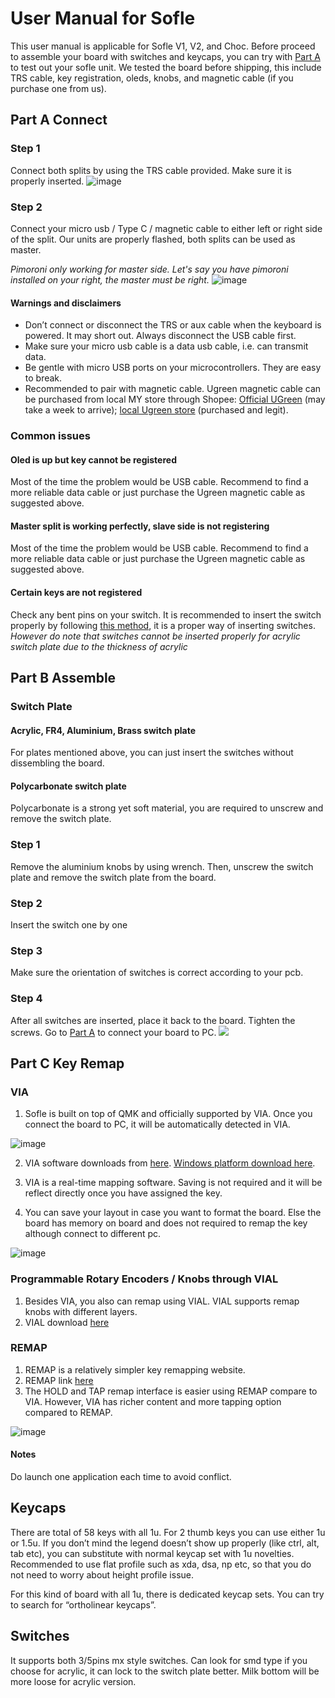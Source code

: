 # User Manual for Sofle

This user manual is applicable for Sofle V1, V2, and Choc. 
Before proceed to assemble your board with switches and keycaps, you can try with [Part A](https://github.com/superxc3/xcmkb/blob/main/list%20of%20guide/sofle/user%20manual.md#part-a-connect) to test out your sofle unit. We tested the board before shipping, this include TRS cable, key registration, oleds, knobs, and magnetic cable (if you purchase one from us). 

## Part A Connect 

### Step 1 
Connect both splits by using the TRS cable provided. Make sure it is properly inserted. 
![image](https://user-images.githubusercontent.com/79617315/150457931-cd488d1e-3cb7-4ce3-a2a7-16cdad78e0e2.png)

### Step 2 
Connect your micro usb / Type C / magnetic cable to either left or right side of the split. Our units are properly flashed, both splits can be used as master. 

*Pimoroni only working for master side. Let's say you have pimoroni installed on your right, the master must be right.*
![image](https://user-images.githubusercontent.com/79617315/150458013-4cbabd64-f0ea-4947-93ae-89137f7cf8f1.png)


#### Warnings and disclaimers
- Don’t connect or disconnect the TRS or aux cable when the keyboard is powered. It may short out. Always disconnect the USB cable first.
- Make sure your micro usb cable is a data usb cable, i.e. can transmit data. 
- Be gentle with micro USB ports on your microcontrollers. They are easy to break. 
- Recommended to pair with magnetic cable. Ugreen magnetic cable can be purchased from local MY store through Shopee: [Official UGreen](https://shopee.com.my/UGREEN-3A-Magnetic-Micro-USB-Cable-(100cm)-i.64923440.1619064012?sp_atk=90a0daf5-02a6-424b-93f6-f23fec3c7efe) (may take a week to arrive); [local Ugreen store](https://shopee.com.my/%F0%9F%87%B2%F0%9F%87%BE-UGREEN-Magnetic-Micro-USB-Cable-Fast-Charging-1-Meter-Nylon-Braided-Data-Magnet-USB-Cable-%F0%9F%87%B2%F0%9F%87%BE-i.24857778.9586773643?sp_atk=d176ec5a-5417-4007-ab65-a17f9fa2b2ad) (purchased and legit). 

### Common issues
#### Oled is up but key cannot be registered
Most of the time the problem would be USB cable. Recommend to find a more reliable data cable or just purchase the Ugreen magnetic cable as suggested above. 

#### Master split is working perfectly, slave side is not registering
Most of the time the problem would be USB cable. Recommend to find a more reliable data cable or just purchase the Ugreen magnetic cable as suggested above. 

#### Certain keys are not registered
Check any bent pins on your switch. It is recommended to insert the switch properly by following [this method](https://github.com/superxc3/xcmkb/blob/main/list%20of%20guide/sofle/user%20manual.md#polycarbonate-switch-plate), it is a proper way of inserting switches. 
*However do note that switches cannot be inserted properly for acrylic switch plate due to the thickness of acrylic*

## Part B Assemble 

### Switch Plate

#### Acrylic, FR4, Aluminium, Brass switch plate  
For plates mentioned above, you can just insert the switches without dissembling the board. 

#### Polycarbonate switch plate
Polycarbonate is a strong yet soft material, you are required to unscrew and remove the switch plate. 

### Step 1
Remove the aluminium knobs by using wrench. Then, unscrew the switch plate and remove the switch plate from the board. 

### Step 2
Insert the switch one by one

### Step 3 
Make sure the orientation of switches is correct according to your pcb. 

### Step 4
After all switches are inserted, place it back to the board. Tighten the screws. Go to [Part A](https://github.com/superxc3/xcmkb/blob/main/list%20of%20guide/sofle/user%20manual.md#part-a-connect) to connect your board to PC. 
![](https://user-images.githubusercontent.com/79617315/150452631-d44be381-1db2-464b-be66-542579b562e2.jpg)


## Part C Key Remap
### VIA
1. Sofle is built on top of QMK and officially supported by VIA. Once you connect the board to PC, it will be automatically detected in VIA. 

![image](https://user-images.githubusercontent.com/79617315/150453274-56f37c4d-e0c8-416a-886d-4fadf961090b.png)

2. VIA software downloads from [here](https://github.com/the-via/releases/releases/tag/v1.3.1).
[Windows platform download here](https://github.com/the-via/releases/releases/download/v1.3.1/via-1.3.1-win.exe). 

4. VIA is a real-time mapping software. Saving is not required and it will be reflect directly once you have assigned the key.

5. You can save your layout in case you want to format the board. Else the board has memory on board and does not required to remap the key although connect to different pc. 

![image](https://user-images.githubusercontent.com/79617315/150453954-8d949cf6-fcf2-4673-8b22-b27a6101c779.png)


### Programmable Rotary Encoders / Knobs through VIAL
1. Besides VIA, you also can remap using VIAL. VIAL supports remap knobs with different layers. 
2. VIAL download [here](https://get.vial.today/download/)


### REMAP
1. REMAP is a relatively simpler key remapping website. 
2. REMAP link [here](https://remap-keys.app/)
3. The HOLD and TAP remap interface is easier using REMAP compare to VIA. However, VIA has richer content and more tapping option compared to REMAP. 

![image](https://user-images.githubusercontent.com/79617315/150454359-ab1dcfd9-7e8e-475c-ab4a-ee005d808d9b.png)

#### Notes
Do launch one application each time to avoid conflict. 


## Keycaps
There are total of 58 keys with all 1u. For 2 thumb keys you can use either 1u or 1.5u. If you don’t mind the legend doesn’t show up properly (like ctrl, alt, tab etc), you can substitute with normal keycap set with 1u novelties. Recommended to use flat profile such as xda, dsa, np etc, so that you do not need to worry about height profile issue. 

For this kind of board with all 1u, there is dedicated keycap sets. You can try to search for “ortholinear keycaps”.

## Switches 
It supports both 3/5pins mx style switches. Can look for smd type if you choose for acrylic, it can lock to the switch plate better. Milk bottom will be more loose for acrylic version. 
